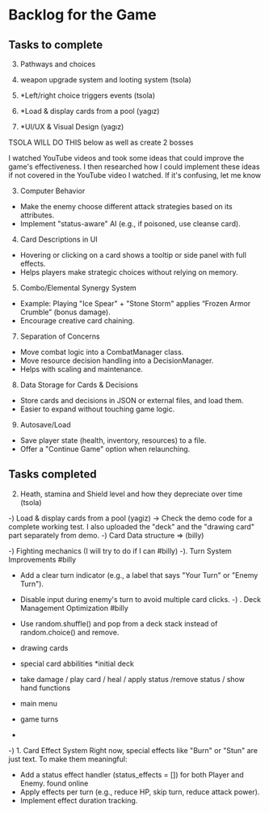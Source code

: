 # Backlog for the Game

## Tasks to complete

3) Pathways and choices 
4) weapon upgrade system and looting system (tsola)
5) *Left/right choice triggers events (tsola)

7) *Load & display cards from a pool (yagız)
8) *UI/UX & Visual Design (yagız)



TSOLA WILL DO THIS below
as well as create 2 bosses  

I watched YouTube videos and took some ideas that could improve the game's effectiveness. I then researched how I could implement these ideas if not covered in the YouTube video I watched. If it's confusing, let me know


  

  
3. Computer Behavior
* Make the enemy choose different attack strategies based on its attributes.
* Implement "status-aware" AI (e.g., if poisoned, use cleanse card).
  
4. Card Descriptions in UI
* Hovering or clicking on a card shows a tooltip or side panel with full effects.
* Helps players make strategic choices without relying on memory.
5. Combo/Elemental Synergy System
* Example: Playing "Ice Spear" + "Stone Storm" applies “Frozen Armor Crumble” (bonus damage).
* Encourage creative card chaining.
  

  
7. Separation of Concerns
* Move combat logic into a CombatManager class.
* Move resource decision handling into a DecisionManager.
* Helps with scaling and maintenance.
  
8. Data Storage for Cards & Decisions
* Store cards and decisions in JSON or external files, and load them.
* Easier to expand without touching game logic.
  
9. Autosave/Load
* Save player state (health, inventory, resources) to a file.
* Offer a "Continue Game" option when relaunching.



## Tasks completed
2) Heath, stamina and Shield level and how they depreciate over time (tsola)

-) Load & display cards from a pool (yagiz) -> Check the demo code for a complete working test. I also uploaded the "deck" and the "drawing card" part separately from demo.
-) Card Data structure => (billy) 

-) Fighting mechanics (I will try to do if I can #billy)
-). Turn System Improvements #billy
* Add a clear turn indicator (e.g., a label that says "Your Turn" or "Enemy Turn").
* Disable input during enemy's turn to avoid multiple card clicks.
 -) . Deck Management Optimization #billy
* Use random.shuffle() and pop from a deck stack instead of random.choice() and remove.
* drawing cards
* special card abbilities
*initial deck
* take damage / play card / heal / apply status /remove status / show hand functions
* main menu
* game turns

* 
-) 1. Card Effect System
Right now, special effects like "Burn" or "Stun" are just text. To make them meaningful:
* Add a status effect handler (status_effects = []) for both Player and Enemy. found online
* Apply effects per turn (e.g., reduce HP, skip turn, reduce attack power).
* Implement effect duration tracking.
